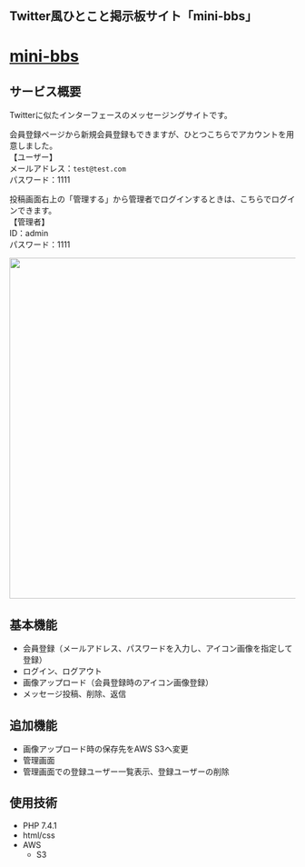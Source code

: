 ## Twitter風ひとこと掲示板サイト「mini-bbs」
# [mini-bbs](https://mini-bbs0710.herokuapp.com/)
## サービス概要
Twitterに似たインターフェースのメッセージングサイトです。 

会員登録ページから新規会員登録もできますが、ひとつこちらでアカウントを用意しました。  
【ユーザー】  
メールアドレス：`test@test.com`  
パスワード：1111  

投稿画面右上の「管理する」から管理者でログインするときは、こちらでログインできます。  
【管理者】  
ID：admin  
パスワード：1111

<img src="https://user-images.githubusercontent.com/34031637/133959212-eb697745-9866-4736-8d1f-13a1573fcc7e.jpg" width="600px">

## 基本機能
- 会員登録（メールアドレス、パスワードを入力し、アイコン画像を指定して登録）
- ログイン、ログアウト
- 画像アップロード（会員登録時のアイコン画像登録）
- メッセージ投稿、削除、返信
## 追加機能  
- 画像アップロード時の保存先をAWS S3へ変更
- 管理画面
- 管理画面での登録ユーザー一覧表示、登録ユーザーの削除
## 使用技術
- PHP 7.4.1
- html/css
- AWS
    - S3
